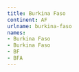 ```yaml
---
title: Burkina Faso
continent: AF
urlname: burkina-faso
names:
- Burkina Faso
- Burkina Faso
- BF
- BFA
---
```


